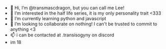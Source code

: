 - 👋 Hi, I’m @transmascdragon, but you can call me Lee!
- 👀 I’m interested in the half life series, it is my only personality trait <333
- 🌱 I’m currently learning python and javascript
- 💞️ I’m looking to collaborate on nothing! I can't be trusted to commit to anything <3
- 📫 i can be contacted at .transisogyny on discord
- im 18
<!---
transmascdragon/transmascdragon is a ✨ special ✨ repository because its `README.md` (this file) appears on your GitHub profile.
You can click the Preview link to take a look at your changes.
--->
